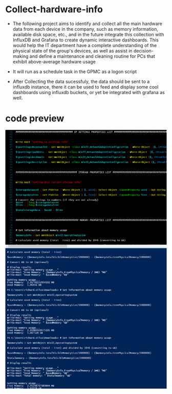 # Collect-hardware-info

* The following project aims to identify and collect all the main hardware data from each device in the company, such as memory information, available disk space, etc., and in the future integrate this collection with InfluxDB and Grafana to create dynamic interactive dashboards. This would help the IT department have a complete understanding of the physical state of the group's devices, as well as assist in decision-making and define a maintenance and cleaning routine for PCs that exhibit above-average hardware usage

* It will run as a schedule task in the GPMC as a logon script

* After Collecting the data sucessfuly, the data should be sent to a influxdb instance, there it can be used to feed and display some cool dashboards using influxdb buckets, or yet be integrated with grafana as well.

# code preview

![alt text](https://github.com/Richardbarbosasilva/Collect-hardware-info/blob/main/Screenshot_7.png)
